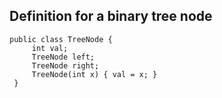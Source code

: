 ## Definition for a binary tree node    

```
public class TreeNode {
     int val;
     TreeNode left;
     TreeNode right;
     TreeNode(int x) { val = x; }
 }
```
